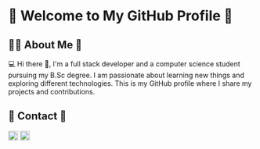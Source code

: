 
# 🚀 Welcome to My GitHub Profile 🚀

## 👨‍💻 About Me 👨‍

💻
Hi there 👋, I'm a full stack developer and a computer science student pursuing my B.Sc degree. I am passionate about learning new things and exploring different technologies. This is my GitHub profile where I share my projects and contributions.

## 📱 Contact 📱
[<img alt="LinkedIn" width="20px" src="https://cdn3.iconfinder.com/data/icons/picons-social/57/51-linkedin-512.png" />](https://www.linkedin.com/in/david-foux) [<img alt="Instagram" width="20px" src="https://cdn2.iconfinder.com/data/icons/social-icons-33/128/Instagram-512.png" />](https://www.instagram.com/david.foux/)
